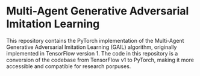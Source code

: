 # Multi-Agent Generative Adversarial Imitation Learning

This repository contains the PyTorch implementation of the Multi-Agent Generative Adversarial Imitation Learning (GAIL) algorithm,
originally implemented in TensorFlow version 1. The code in this repository is a conversion of the codebase from TensorFlow v1 to PyTorch, making it more accessible and compatible for research porpuses.
